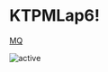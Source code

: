 # KTPMLap6!

[MQ](https://user-images.githubusercontent.com/99640383/195361912-f7b6e474-e8b8-471f-b1eb-9b2430003e7e.png)

![active](https://user-images.githubusercontent.com/99640383/195361921-3f8dc955-b685-46a9-a1b1-9e6e31e40f7a.png)
